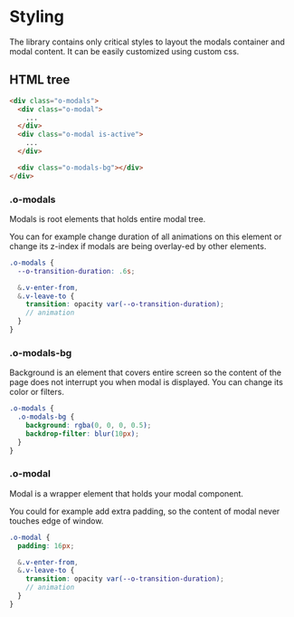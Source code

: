 # Styling
The library contains only critical styles to layout the modals container and modal content. It can be easily customized using custom css.

## HTML tree
```html
<div class="o-modals">
  <div class="o-modal">
    ...
  </div>
  <div class="o-modal is-active">
    ...
  </div>

  <div class="o-modals-bg"></div>
</div>
```

### .o-modals
Modals is root elements that holds entire modal tree.

You can for example change duration of all animations on this element or change its z-index if modals are being overlay-ed by other elements.

```scss
.o-modals {
  --o-transition-duration: .6s;

  &.v-enter-from,
  &.v-leave-to {
    transition: opacity var(--o-transition-duration);
    // animation
  }
}
```

### .o-modals-bg
Background is an element that covers entire screen so the content of the page does not interrupt you when modal is displayed. You can change its color or filters.

```scss
.o-modals {
  .o-modals-bg {
    background: rgba(0, 0, 0, 0.5);
    backdrop-filter: blur(10px);
  }
}
```

### .o-modal
Modal is a wrapper element that holds your modal component.

You could for example add extra padding, so the content of modal never touches edge of window.
```scss
.o-modal {
  padding: 16px;

  &.v-enter-from,
  &.v-leave-to {
    transition: opacity var(--o-transition-duration);
    // animation
  }
}
```
